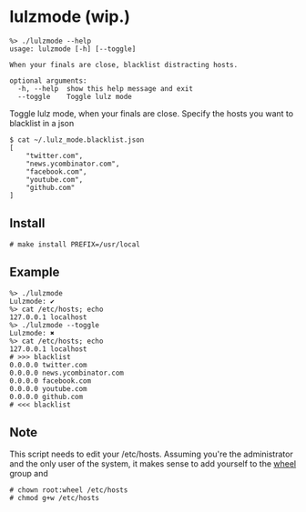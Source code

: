 # lulzmode (wip.)

```
%> ./lulzmode --help
usage: lulzmode [-h] [--toggle]

When your finals are close, blacklist distracting hosts.

optional arguments:
  -h, --help  show this help message and exit
  --toggle    Toggle lulz mode
```

Toggle lulz mode, when your finals are close. Specify the
hosts you want to blacklist in a json

```
$ cat ~/.lulz_mode.blacklist.json
[
    "twitter.com",
    "news.ycombinator.com",
    "facebook.com",
    "youtube.com",
    "github.com"
]
```

## Install

```
# make install PREFIX=/usr/local
```

## Example

```
%> ./lulzmode 
Lulzmode: ✔
%> cat /etc/hosts; echo
127.0.0.1 localhost
%> ./lulzmode --toggle
Lulzmode: ✖
%> cat /etc/hosts; echo
127.0.0.1 localhost
# >>> blacklist
0.0.0.0 twitter.com
0.0.0.0 news.ycombinator.com
0.0.0.0 facebook.com
0.0.0.0 youtube.com
0.0.0.0 github.com
# <<< blacklist
```

## Note

This script needs to edit your /etc/hosts. Assuming
you're the administrator and the only user of the system,
it makes sense to add yourself to the [wheel](https://wiki.archlinux.org/index.php/users_and_groups#User_groups)
group and

```
# chown root:wheel /etc/hosts
# chmod g+w /etc/hosts
```
